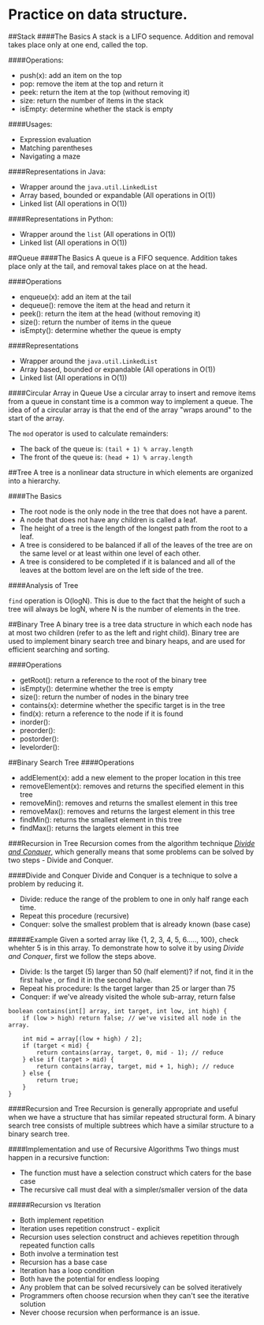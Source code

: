 Practice on data structure.
===============

##Stack
####The Basics
A stack is a LIFO sequence. Addition and removal takes place only at one end, called the top.

####Operations:

+ push(x): add an item on the top
+ pop: remove the item at the top and return it
+ peek: return the item at the top (without removing it)
+ size: return the number of items in the stack
+ isEmpty: determine whether the stack is empty

####Usages:

+ Expression evaluation
+ Matching parentheses
+ Navigating a maze

####Representations in Java:

+ Wrapper around the `java.util.LinkedList`
+ Array based, bounded or expandable (All operations in O(1))
+ Linked list (All operations in O(1))

####Representations in Python:

+ Wrapper around the `list` (All operations in O(1))
+ Linked list (All operations in O(1))

##Queue
####The Basics
A queue is a FIFO sequence. Addition takes place only at the tail, and removal takes place on at the head.

####Operations

+ enqueue(x): add an item at the tail
+ dequeue(): remove the item at the head and return it
+ peek(): return the item at the head (without removing it)
+ size(): return the number of items in the queue
+ isEmpty(): determine whether the queue is empty

####Representations

+ Wrapper around the `java.util.LinkedList`
+ Array based, bounded or expandable (All operations in O(1))
+ Linked list (All operations in O(1))

####Circular Array in Queue
Use a circular array to insert and remove items from a queue in constant time is a common way to implement a queue. The idea of of a circular array is that the end of the array "wraps around" to the start of the array.

The `mod` operator is used to calculate remainders:

+ The back of the queue is: `(tail + 1) % array.length`
+ The front of the queue is: `(head + 1) % array.length`

##Tree
A tree is a nonlinear data structure in which elements are organized into a hierarchy.

####The Basics

+ The root node is the only node in the tree that does not have a parent.
+ A node that does not have any children is called a leaf.
+ The height of a tree is the length of the longest path from the root to a leaf.
+ A tree is considered to be balanced if all of the leaves of the tree are on the same level or at least within one level of each other.
+ A tree is considered to be completed if it is balanced and all of the leaves at the bottom level are on the left side of the tree.

####Analysis of Tree

`find` operation is O(logN). This is due to the fact that the height of such a tree will always be logN, where N is the number of elements in the tree.

##Binary Tree
A binary tree is a tree data structure in which each node has at most two children (refer to as the left and right child). Binary tree are used to implement binary search tree and binary heaps, and are used for efficient searching and sorting.

####Operations
+ getRoot(): return a reference to the root of the binary tree
+ isEmpty(): determine whether the tree is empty
+ size(): return the number of nodes in the binary tree
+ contains(x): determine whether the specific target is in the tree
+ find(x): return a reference to the node if it is found
+ inorder():
+ preorder():
+ postorder():
+ levelorder():

##Binary Search Tree
####Operations
+ addElement(x): add a new element to the proper location in this tree
+ removeElement(x): removes and returns the specified element in this tree
+ removeMin(): removes and returns the smallest element in this tree
+ removeMax(): removes and returns the largest element in this tree
+ findMin(): returns the smallest element in this tree
+ findMax(): returns the largets element in this tree

###Recursion in Tree
Recursion comes from the algorithm technique [*Divide and Conquer*](http://en.wikipedia.org/wiki/Divide_and_conquer_algorithms), which generally means that some problems can be solved by two steps - Divide and Conquer.

####Divide and Conquer
Divide and Conquer is a technique to solve a problem by reducing it.

+ Divide: reduce the range of the problem to one in only half range each time.
+ Repeat this procedure (recursive)
+ Conquer: solve the smallest problem that is already known (base case)

#####Example
Given a sorted array like {1, 2, 3, 4, 5, 6....., 100}, check whehter 5 is in this array. To demonstrate how to solve it by using *Divide and Conquer*, first we follow the steps above.

+ Divide: Is the target (5) larger than 50 (half element)? if not, find it in the first halve , or find it in the second halve.
+ Repeat his procedure: Is the target larger than 25 or larger than 75
+ Conquer: if we've already visited the whole sub-array, return false

```
boolean contains(int[] array, int target, int low, int high) {
    if (low > high) return false; // we've visited all node in the array.

    int mid = array[(low + high) / 2];
    if (target < mid) {
        return contains(array, target, 0, mid - 1); // reduce
    } else if (target > mid) {
        return contains(array, target, mid + 1, high); // reduce
    } else {
        return true;
    }
}
```
####Recursion and Tree
Recursion is generally appropriate and useful when we have a structure that has similar repeated structural form. A binary search tree consists of multiple subtrees which have a similar structure to a binary search tree.

####Implementation and use of Recursive Algorithms
Two things must happen in a recursive function:

+ The function must have a selection construct which caters for the base case
+ The recursive call must deal with a simpler/smaller version of the data

#####Recursion vs Iteration

+ Both implement repetition
+ Iteration uses repetition construct - explicit
+ Recursion uses selection construct and achieves repetition through repeated function calls
+ Both involve a termination test
+ Recursion has a base case
+ Iteration has a loop condition
+ Both have the potential for endless looping
+ Any problem that can be solved recursively can be solved iteratively
+ Programmers often choose recursion when they can't see the iterative solution
+ Never choose recursion when performance is an issue.
